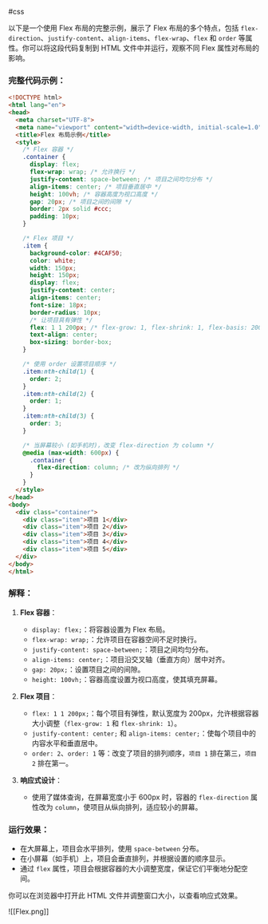 #css 

以下是一个使用 Flex 布局的完整示例，展示了 Flex 布局的多个特点，包括 `flex-direction`、`justify-content`、`align-items`、`flex-wrap`、`flex` 和 `order` 等属性。你可以将这段代码复制到 HTML 文件中并运行，观察不同 Flex 属性对布局的影响。

### 完整代码示例：

```html
<!DOCTYPE html>
<html lang="en">
<head>
  <meta charset="UTF-8">
  <meta name="viewport" content="width=device-width, initial-scale=1.0">
  <title>Flex 布局示例</title>
  <style>
    /* Flex 容器 */
    .container {
      display: flex;
      flex-wrap: wrap; /* 允许换行 */
      justify-content: space-between; /* 项目之间均匀分布 */
      align-items: center; /* 项目垂直居中 */
      height: 100vh; /* 容器高度为视口高度 */
      gap: 20px; /* 项目之间的间隙 */
      border: 2px solid #ccc;
      padding: 10px;
    }

    /* Flex 项目 */
    .item {
      background-color: #4CAF50;
      color: white;
      width: 150px;
      height: 150px;
      display: flex;
      justify-content: center;
      align-items: center;
      font-size: 18px;
      border-radius: 10px;
      /* 让项目具有弹性 */
      flex: 1 1 200px; /* flex-grow: 1, flex-shrink: 1, flex-basis: 200px */
      text-align: center;
      box-sizing: border-box;
    }

    /* 使用 order 设置项目顺序 */
    .item:nth-child(1) {
      order: 2;
    }
    .item:nth-child(2) {
      order: 1;
    }
    .item:nth-child(3) {
      order: 3;
    }

    /* 当屏幕较小 (如手机时)，改变 flex-direction 为 column */
    @media (max-width: 600px) {
      .container {
        flex-direction: column; /* 改为纵向排列 */
      }
    }
  </style>
</head>
<body>
  <div class="container">
    <div class="item">项目 1</div>
    <div class="item">项目 2</div>
    <div class="item">项目 3</div>
    <div class="item">项目 4</div>
    <div class="item">项目 5</div>
  </div>
</body>
</html>
```

### 解释：
1. **Flex 容器**：
   - `display: flex;`：将容器设置为 Flex 布局。
   - `flex-wrap: wrap;`：允许项目在容器空间不足时换行。
   - `justify-content: space-between;`：项目之间均匀分布。
   - `align-items: center;`：项目沿交叉轴（垂直方向）居中对齐。
   - `gap: 20px;`：设置项目之间的间隙。
   - `height: 100vh;`：容器高度设置为视口高度，使其填充屏幕。

2. **Flex 项目**：
   - `flex: 1 1 200px;`：每个项目有弹性，默认宽度为 200px，允许根据容器大小调整（`flex-grow: 1` 和 `flex-shrink: 1`）。
   - `justify-content: center;` 和 `align-items: center;`：使每个项目中的内容水平和垂直居中。
   - `order: 2`、`order: 1` 等：改变了项目的排列顺序，`项目 1` 排在第三，`项目 2` 排在第一。

3. **响应式设计**：
   - 使用了媒体查询，在屏幕宽度小于 600px 时，容器的 `flex-direction` 属性改为 `column`，使项目从纵向排列，适应较小的屏幕。

### 运行效果：
- 在大屏幕上，项目会水平排列，使用 `space-between` 分布。
- 在小屏幕（如手机）上，项目会垂直排列，并根据设置的顺序显示。
- 通过 `flex` 属性，项目会根据容器的大小调整宽度，保证它们平衡地分配空间。

你可以在浏览器中打开此 HTML 文件并调整窗口大小，以查看响应式效果。

![[Flex.png]]